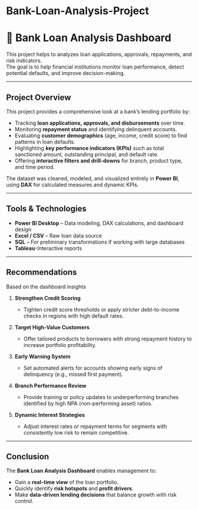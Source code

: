 # Bank-Loan-Analysis-Project
# 🏦 Bank Loan Analysis Dashboard

This project helps to analyzes loan applications, approvals, repayments, and risk indicators.  
The goal is to help financial institutions monitor loan performance, detect potential defaults, and improve decision-making.

---

##  Project Overview
This project provides a comprehensive look at a bank’s lending portfolio by:
- Tracking **loan applications, approvals, and disbursements** over time.
- Monitoring **repayment status** and identifying delinquent accounts.
- Evaluating **customer demographics** (age, income, credit score) to find patterns in loan defaults.
- Highlighting **key performance indicators (KPIs)** such as total sanctioned amount, outstanding principal, and default rate.
- Offering **interactive filters and drill-downs** for branch, product type, and time period.

The dataset was cleaned, modeled, and visualized entirely in **Power BI**, using **DAX** for calculated measures and dynamic KPIs.

---

##  Tools & Technologies
- **Power BI Desktop** – Data modeling, DAX calculations, and dashboard design  
- **Excel / CSV** – Raw loan data source  
- **SQL** – For preliminary transformations if working with large databases
- **Tableau**-Interactive reports

---

##  Recommendations
Based on the dashboard insights 
1. **Strengthen Credit Scoring**  
   - Tighten credit score thresholds or apply stricter debt-to-income checks in regions with high default rates.

2. **Target High-Value Customers**  
   - Offer tailored products to borrowers with strong repayment history to increase portfolio profitability.

3. **Early Warning System**  
   - Set automated alerts for accounts showing early signs of delinquency (e.g., missed first payment).

4. **Branch Performance Review**  
   - Provide training or policy updates to underperforming branches identified by high NPA (non-performing asset) ratios.

5. **Dynamic Interest Strategies**  
   - Adjust interest rates or repayment terms for segments with consistently low risk to remain competitive.

---

## Conclusion
The **Bank Loan Analysis Dashboard** enables management to:
- Gain a **real-time view** of the loan portfolio.
- Quickly identify **risk hotspots** and **profit drivers**.
- Make **data-driven lending decisions** that balance growth with risk control.

